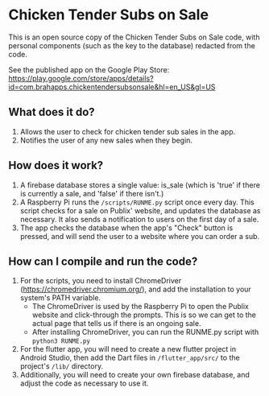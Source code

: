 # Chicken Tender Subs on Sale
This is an open source copy of the Chicken Tender Subs on Sale code, with personal components (such as the key to the database) redacted from the code.

See the published app on the Google Play Store:
https://play.google.com/store/apps/details?id=com.brahapps.chickentendersubsonsale&hl=en_US&gl=US

## What does it do?
1. Allows the user to check for chicken tender sub sales in the app.
2. Notifies the user of any new sales when they begin.

## How does it work?
1. A firebase database stores a single value: is_sale (which is 'true' if there is currently a sale, and 'false' if there isn't.)
2. A Raspberry Pi runs the `/scripts/RUNME.py` script once every day. This script checks for a sale on Publix' website, and updates the database as necessary. It also sends a notification to users on the first day of a sale.
3. The app checks the database when the app's "Check" button is pressed, and will send the user to a website where you can order a sub.

## How can I compile and run the code?
1. For the scripts, you need to install ChromeDriver (https://chromedriver.chromium.org/), and add the installation to your system's PATH variable.
   - The ChromeDriver is used by the Raspberry Pi to open the Publix website and click-through the prompts. This is so we can get to the actual page that tells us if there is an ongoing sale.
   - After installing ChromeDriver, you can run the RUNME.py script with `python3 RUNME.py`
2. For the flutter app, you will need to create a new flutter project in Android Studio, then add the Dart files in `/flutter_app/src/` to the project's `/lib/` directory. 
3. Additionally, you will need to create your own firebase database, and adjust the code as necessary to use it.
 
